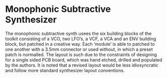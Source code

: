 # Monophonic Subtractive Synthesizer
The monophonic subtractive synth usees the six building blocks of the toolkit consisting of a VCO, two LFO’s, a VCF, a VCA and an ENV building block, but patched in a creative way. Each ‘module’ is able to patched to one another with a 3.5mm connector or used without, in which a preset patch is normalled. The layout is such due to the constraints of designing for a single sided PCB board, which was hand etched, drilled and populated by the authors. It is noted that a revised layout would be less idiosyncratic and follow more standard synthesizer layout conventions.


